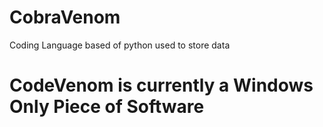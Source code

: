 # CobraVenom
Coding Language based of python used to store data

# CodeVenom is currently a Windows Only Piece of Software

